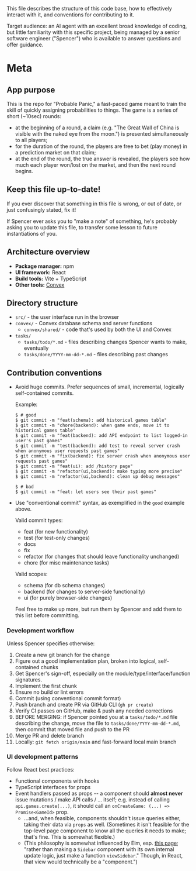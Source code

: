 This file describes the structure of this code base, how to effectively interact with it, and conventions for contributing to it.

Target audience: an AI agent with an excellent broad knowledge of coding, but little familiarity with this specific project, being managed by a senior software engineer ("Spencer") who is available to answer questions and offer guidance.

# Meta

## App purpose

This is the repo for "Probable Panic," a fast-paced game meant to train the skill of quickly assigning probabilities to things.
The game is a series of short (~10sec) rounds:

- at the beginning of a round, a claim (e.g. "The Great Wall of China is visible with the naked eye from the moon.") is presented simultaneously to all players;
- for the duration of the round, the players are free to bet (play money) in a prediction market on that claim;
- at the end of the round, the true answer is revealed, the players see how much each player won/lost on the market, and then the next round begins.

## Keep this file up-to-date!

If you ever discover that something in this file is wrong, or out of date, or just confusingly stated, fix it!

If Spencer ever asks you to "make a note" of something, he's probably asking you to update this file, to transfer some lesson to future instantiations of you.

## Architecture overview

- **Package manager:** npm
- **UI framework:** React
- **Build tools:** Vite + TypeScript
- **Other tools:** [Convex](https://convex.dev)

## Directory structure

- `src/` - the user interface run in the browser
- `convex/` - Convex database schema and server functions
  - `convex/shared/` - code that's used by both the UI and Convex
- `tasks/`
  - `tasks/todo/*.md` - files describing changes Spencer wants to make, eventually
  - `tasks/done/YYYY-mm-dd-*.md` - files describing past changes

## Contribution conventions

- Avoid huge commits. Prefer sequences of small, incremental, logically self-contained commits.

  Example:

  ```
  $ # good
  $ git commit -m "feat(schema): add historical games table"
  $ git commit -m "chore(backend): when game ends, move it to historical games table"
  $ git commit -m "feat(backend): add API endpoint to list logged-in user's past games"
  $ git commit -m "test(backend): add test to reveal server crash when anonymous user requests past games"
  $ git commit -m "fix(backend): fix server crash when anonymous user requests past games"
  $ git commit -m "feat(ui): add /history page"
  $ git commit -m "refactor(ui,backend): make typing more precise"
  $ git commit -m "refactor(ui,backend): clean up debug messages"

  $ # bad
  $ git commit -m "feat: let users see their past games"

  ```

- Use "conventional commit" syntax, as exemplified in the `good` example above.

  Valid commit types:

  - feat (for new functionality)
  - test (for test-only changes)
  - docs
  - fix
  - refactor (for changes that should leave functionality unchanged)
  - chore (for misc maintenance tasks)

  Valid scopes:

  - schema (for db schema changes)
  - backend (for changes to server-side functionality)
  - ui (for purely browser-side changes)

  Feel free to make up more, but run them by Spencer and add them to this list before committing.

### Development workflow

Unless Spencer specifies otherwise:

1. Create a new git branch for the change
2. Figure out a good implementation plan, broken into logical, self-contained chunks
3. Get Spencer's sign-off, especially on the module/type/interface/function signatures.
4. Implement the first chunk
5. Ensure no build or lint errors
6. Commit (using conventional commit format)
7. Push branch and create PR via GitHub CLI (`gh pr create`)
8. Verify CI passes on GitHub, make & push any needed corrections
9. BEFORE MERGING: if Spencer pointed you at a `tasks/todo/*.md` file describing the change, move the file to `tasks/done/YYYY-mm-dd-*.md`, then commit that moved file and push to the PR
10. Merge PR and delete branch
11. Locally: `git fetch origin/main` and fast-forward local main branch

### UI development patterns

Follow React best practices:

- Functional components with hooks
- TypeScript interfaces for props
- Event handlers passed as props -- a component should **almost never** issue mutations / make API calls / ... itself; e.g. instead of calling `api.games.create(...)`, it should call an `onCreateGame: (...) => Promise<GameId>` prop.
  - ...and, when feasible, components shouldn't issue queries either, taking their data via `props` as well. (Sometimes it isn't feasible for the top-level page component to know all the queries it needs to make; that's fine. This is somewhat flexible.)
  - (This philosophy is somewhat influenced by Elm, esp. [this page](https://guide.elm-lang.org/webapps/structure.html); "rather than making a `Sidebar` component with its own internal update logic, just make a function `viewSidebar`." Though, in React, that view would technically be a "component.")
